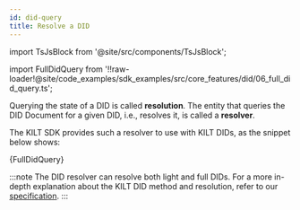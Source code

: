 ```yaml
---
id: did-query
title: Resolve a DID
---
```


import TsJsBlock from '@site/src/components/TsJsBlock';

import FullDidQuery from '!!raw-loader!@site/code_examples/sdk_examples/src/core_features/did/06_full_did_query.ts';

Querying the state of a DID is called **resolution**.
The entity that queries the DID Document for a given DID, i.e., resolves it, is called a **resolver**.

The KILT SDK provides such a resolver to use with KILT DIDs, as the snippet below shows:

<TsJsBlock>
  {FullDidQuery}
</TsJsBlock>

:::note
The DID resolver can resolve both light and full DIDs.
For a more in-depth explanation about the KILT DID method and resolution, refer to our [specification](https://github.com/KILTprotocol/spec-kilt-did).
:::
